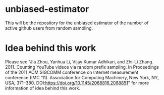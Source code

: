 # unbiased-estimator
This will be the repository for the unbiased estimator of the number of active github users from random sampling.

# Idea behind this work

Please see "Jia Zhou, Yanhua Li, Vijay Kumar Adhikari, and Zhi-Li Zhang. 2011. Counting YouTube videos via random prefix sampling. In Proceedings of 
the 2011 ACM SIGCOMM conference on Internet measurement conference (IMC '11). Association for Computing Machinery, New York, NY, 
USA, 371–380. DOI:https://doi.org/10.1145/2068816.2068851" for more information of idea behind this work. 

